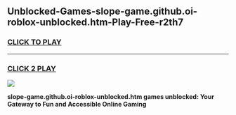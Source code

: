 
## Unblocked-Games-slope-game.github.oi-roblox-unblocked.htm-Play-Free-r2th7
<h3>
<a href="https://premium76.site?title=slope-game.github.oi-roblox-unblocked.htm&ref=23A">CLICK TO PLAY</a></h3>
<hr>

<h3>
<a href="https://premium76.site?title=slope-game.github.oi-roblox-unblocked.htm&ref=23A">CLICK 2 PLAY</a>
  
</h3>

<a href="https://premium76.site?title=slope-game.github.oi-roblox-unblocked.htm&ref=23A"><img src="https://clearcache.store/games.png"></a>


**slope-game.github.oi-roblox-unblocked.htm games unblocked: Your Gateway to Fun and Accessible Online Gaming**
